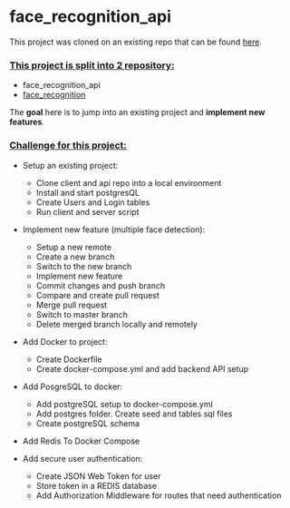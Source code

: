# face_recognition_api

This project was cloned on an existing repo that can be found [here](https://github.com/aneagoie/smart-brain-api).

### <u>This project is split into 2 repository:</u>

- face_recognition_api
- [face_recognition](https://github.com/michaelbretagne/face_recognition)

The **goal** here is to jump into an existing project and **implement new features**.

### <u>Challenge for this project:</u>

- Setup an existing project:

  - Clone client and api repo into a local environment
  - Install and start postgresQL
  - Create Users and Login tables
  - Run client and server script

- Implement new feature (multiple face detection):

  - Setup a new remote
  - Create a new branch
  - Switch to the new branch
  - Implement new feature
  - Commit changes and push branch
  - Compare and create pull request
  - Merge pull request
  - Switch to master branch
  - Delete merged branch locally and remotely

- Add Docker to project:

  - Create Dockerfile
  - Create docker-compose.yml and add backend API setup

- Add PosgreSQL to docker:

  - Add postgreSQL setup to docker-compose.yml
  - Add postgres folder. Create seed and tables sql files
  - Create postgreSQL schema

- Add Redis To Docker Compose

- Add secure user authentication:

  - Create JSON Web Token for user
  - Store token in a REDIS database
  - Add Authorization Middleware for routes that need authentication

